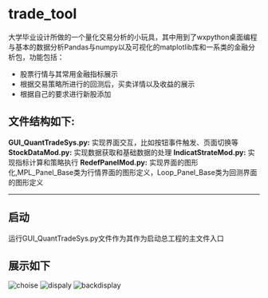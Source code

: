 # trade_tool
大学毕业设计所做的一个量化交易分析的小玩具，其中用到了wxpython桌面编程与基本的数据分析Pandas与numpy以及可视化的matplotlib库和一系类的金融分析包，功能包括：
* 股票行情与其常用金融指标展示
* 根据交易策略所进行的回测后，买卖详情以及收益的展示
* 根据自己的要求进行新股添加

## __文件结构如下:__
__GUI_QuantTradeSys.py:__ 实现界面交互，比如按钮事件触发、页面切换等
__StockDataMod.py:__ 实现数据获取和基础数据的处理
__IndicatStrateMod.py:__ 实现指标计算和策略执行
__RedefPanelMod.py:__ 实现界面的图形化,MPL_Panel_Base类为行情界面的图形定义，Loop_Panel_Base类为回测界面的图形定义

-----------------

## __启动__
运行GUI_QuantTradeSys.py文件作为其作为启动总工程的主文件入口

## __展示如下__
![choise](https://github.com/callmehero/trade_tool/blob/master/static/input.png)
![dispaly](https://github.com/callmehero/trade_tool/blob/master/static/display.png)
![backdisplay](https://github.com/callmehero/trade_tool/blob/master/static/backdisplay.png)

